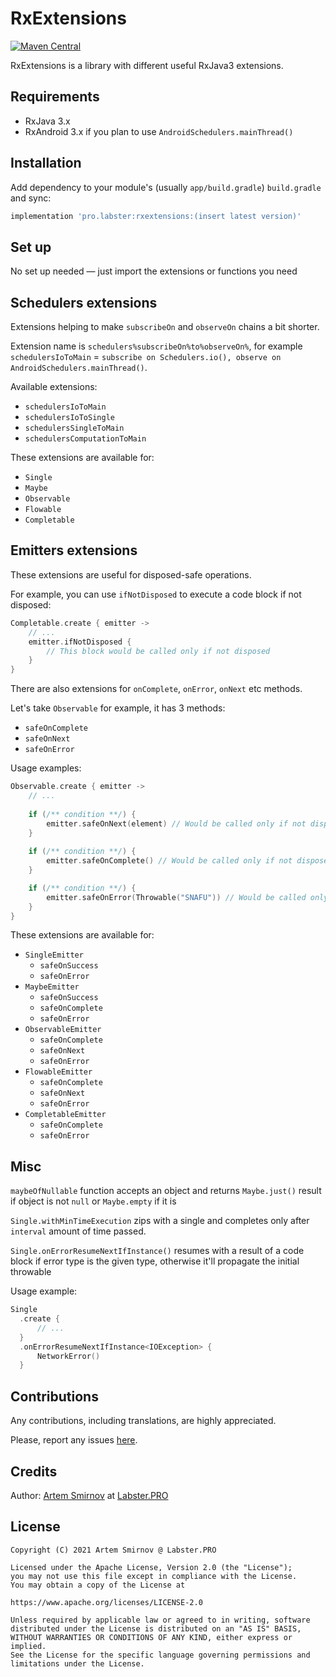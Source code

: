 # RxExtensions

[![Maven Central](https://maven-badges.herokuapp.com/maven-central/pro.labster/rxextensions/badge.svg)](https://maven-badges.herokuapp.com/maven-central/pro.labster/rxextensions)

RxExtensions is a library with different useful RxJava3 extensions.

## Requirements

- RxJava 3.x
- RxAndroid 3.x if you plan to use `AndroidSchedulers.mainThread()`

## Installation

Add dependency to your module's (usually `app/build.gradle`) `build.gradle` and sync:

```groovy
implementation 'pro.labster:rxextensions:(insert latest version)'
```

## Set up

No set up needed — just import the extensions or functions you need

## Schedulers extensions

Extensions helping to make `subscribeOn` and `observeOn` chains a bit shorter.

Extension name is `schedulers%subscribeOn%to%observeOn%`, for example `schedulersIoToMain` = `subscribe on Schedulers.io(), observe on AndroidSchedulers.mainThread()`.

Available extensions: 

- `schedulersIoToMain`
- `schedulersIoToSingle`
- `schedulersSingleToMain`
- `schedulersComputationToMain`

These extensions are available for:

- `Single`
- `Maybe`
- `Observable`
- `Flowable`
- `Completable`

## Emitters extensions

These extensions are useful for disposed-safe operations.

For example, you can use `ifNotDisposed` to execute a code block if not disposed:

```kotlin
Completable.create { emitter -> 
    // ...
    emitter.ifNotDisposed {
        // This block would be called only if not disposed
    }
}
```

There are also extensions for `onComplete`, `onError`, `onNext` etc methods.

Let's take `Observable` for example, it has 3 methods:

- `safeOnComplete`
- `safeOnNext`
- `safeOnError`

Usage examples:

```kotlin
Observable.create { emitter ->
    // ...
    
    if (/** condition **/) {
        emitter.safeOnNext(element) // Would be called only if not disposed
    }
    
    if (/** condition **/) {
        emitter.safeOnComplete() // Would be called only if not disposed
    }

    if (/** condition **/) {
        emitter.safeOnError(Throwable("SNAFU")) // Would be called only if not disposed
    }
}
```

These extensions are available for:

- `SingleEmitter`
  - `safeOnSuccess`
  - `safeOnError`
- `MaybeEmitter`
  - `safeOnSuccess`
  - `safeOnComplete`
  - `safeOnError`
- `ObservableEmitter`
  - `safeOnComplete`
  - `safeOnNext`
  - `safeOnError`
- `FlowableEmitter`
  - `safeOnComplete`
  - `safeOnNext`
  - `safeOnError`
- `CompletableEmitter`
  - `safeOnComplete`
  - `safeOnError`
  
## Misc

`maybeOfNullable` function accepts an object and returns `Maybe.just()` result if object is not `null` or `Maybe.empty` if it is

`Single.withMinTimeExecution` zips with a single and completes only after `interval` amount of time passed.

`Single.onErrorResumeNextIfInstance()` resumes with a result of a code block if error type is the given type, otherwise it'll propagate the initial throwable

Usage example:

```kotlin
Single
  .create { 
      // ...
  }
  .onErrorResumeNextIfInstance<IOException> {
      NetworkError()
  }
```

## Contributions

Any contributions, including translations, are highly appreciated.

Please, report any issues [here](https://github.com/LabsterPRO/RxExtensions/android-smart-rate/issues).

## Credits

Author: [Artem Smirnov](https://smirnov.page) at [Labster.PRO](https://labster.pro)

## License

```
Copyright (C) 2021 Artem Smirnov @ Labster.PRO

Licensed under the Apache License, Version 2.0 (the "License");
you may not use this file except in compliance with the License.
You may obtain a copy of the License at

https://www.apache.org/licenses/LICENSE-2.0

Unless required by applicable law or agreed to in writing, software
distributed under the License is distributed on an "AS IS" BASIS,
WITHOUT WARRANTIES OR CONDITIONS OF ANY KIND, either express or implied.
See the License for the specific language governing permissions and
limitations under the License.
```